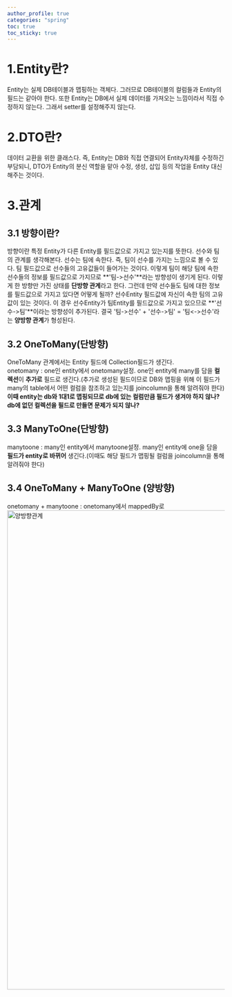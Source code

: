 ```yaml
---
author_profile: true
categories: "spring"
toc: true
toc_sticky: true
---
```


# 1.Entity란?
Entity는 실제 DB테이블과 맵핑하는 객체다. 그러므로 DB테이블의 컬럼들과 Entity의 필드는 같아야 한다. 또한 Entity는 DB에서 실제 데이터를 가져오는 느낌이라서 직접 수정하지 않는다. 그래서 setter를 설정해주지 않는다.



# 2.DTO란?
데이터 교환을 위한 클래스다. 즉, Entity는 DB와 직접 연결되어 Entity자체를 수정하긴 부담되니, DTO가 Entity의 분신 역할을 맡아 수정, 생성, 삽입 등의 작업을 Entity 대신 해주는 것이다.


# 3.관계
## 3.1 방향이란?
방향이란 특정 Entity가 다른 Entity를 필드값으로 가지고 있는지를 뜻한다. 선수와 팀의 관계를 생각해본다. 선수는 팀에 속한다. 즉, 팀이 선수를 가지는 느낌으로 볼 수 있다. 팀 필드값으로 선수들의 고유값들이 들어가는 것이다. 이렇게 팀이 해당 팀에 속한 선수들의 정보를 필드값으로 가지므로 **'팀->선수'**라는 방향성이 생기게 된다. 이렇게 한 방향만 가진 상태를 **단방향 관계**라고 한다. 그런데 만약 선수들도 팀에 대한 정보를 필드값으로 가지고 있다면 어떻게 될까? 선수Entity 필드값에 자신이 속한 팀의 고유값이 있는 것이다. 이 경우 선수Entity가 팀Entity를 필드값으로 가지고 있으므로 **'선수->팀'**이라는 방향성이 추가된다. 결국 '팀->선수' + '선수->팀' = '팀<->선수'라는 **양방향 관계**가 형성된다.

## 3.2 OneToMany(단방향)
OneToMany 관계에서는 Entity 필드에 Collection필드가 생긴다.       
onetomany : one인 entity에서 onetomany설정. one인 entity에 many를 담을 **컬렉션**이 **추가로** 필드로 생긴다.(추가로 생성된 필드이므로 DB와 맵핑을 위해 이 필드가 many의 table에서 어떤 컬럼을 참조하고 있는지를 joincolumn을 통해 알려줘야 한다) **이때 entity는 db와 1대1로 맵핑되므로 db에 있는 컬럼만큼 필드가 생겨야 하지 않나? db에 없던 컬렉션을 필드로 만들면 문제가 되지 않나?**


## 3.3 ManyToOne(단방향)
manytoone : many인 entity에서 manytoone설정. many인 entity에 one을 담을 **필드가 entity로 바뀌어** 생긴다.(이때도 해당 필드가 맵핑될 컬럼을 joincolumn을 통해 알려줘야 한다)

## 3.4 OneToMany + ManyToOne (양방향)
onetomany + manytoone : onetomany에서 mappedBy로
<img width="1110" alt="양방향관계" src="https://user-images.githubusercontent.com/96512568/180339545-8790768c-1759-4db4-a691-c85b121d9861.png">







